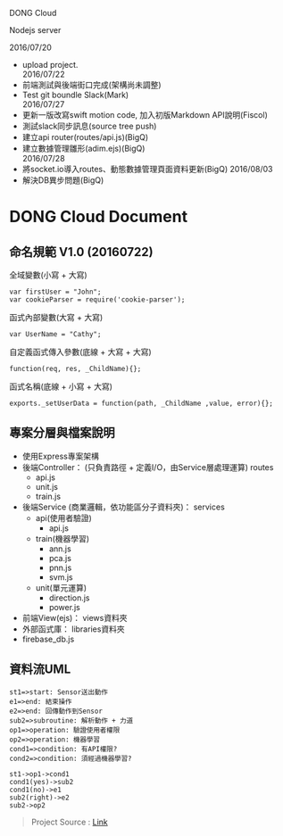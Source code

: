 
DONG Cloud 

Nodejs server

2016/07/20  
 - upload project.  
2016/07/22  
 - 前端測試與後端街口完成(架構尚未調整)  
 - Test git boundle Slack(Mark)  
2016/07/27  
 - 更新一版改寫swift motion code, 加入初版Markdown API說明(Fiscol)  
 - 測試slack同步訊息(source tree push)  
 - 建立api router(routes/api.js)(BigQ)  
 - 建立數據管理雛形(adim.ejs)(BigQ)  
2016/07/28  
 - 將socket.io導入routes、動態數據管理頁面資料更新(BigQ) 
2016/08/03
 - 解決DB異步問題(BigQ)
  
  
  

<h1>DONG Cloud Document</h1>
<h2>命名規範 V1.0 (20160722)</h2>
全域變數(小寫 + 大寫) 

    var firstUser = "John";
    var cookieParser = require('cookie-parser');

函式內部變數(大寫 + 大寫) 

    var UserName = "Cathy";

自定義函式傳入參數(底線 + 大寫 + 大寫) 

    function(req, res, _ChildName){};

函式名稱(底線 + 小寫 + 大寫) 

    exports._setUserData = function(path, _ChildName ,value, error){};



<h2>專案分層與檔案說明</h2>

 - 使用Express專案架構
 - 後端Controller：
 (只負責路徑 + 定義I/O，由Service層處理運算)
 <i class="icon-folder-open"></i>routes
	 - <i class="icon-file"></i>api.js
	 - <i class="icon-file"></i>unit.js
	 - <i class="icon-file"></i>train.js
 - 後端Service
 (商業邏輯，依功能區分子資料夾)：
 <i class="icon-folder-open"></i>services
	 - <i class="icon-folder-open"></i>api(使用者驗證)
		 - <i class="icon-file"></i>api.js
	 - <i class="icon-folder-open"></i>train(機器學習)
		 - <i class="icon-file"></i>ann.js
		 - <i class="icon-file"></i>pca.js
		 - <i class="icon-file"></i>pnn.js
		 - <i class="icon-file"></i>svm.js
	 - <i class="icon-folder-open"></i>unit(單元運算)
		 - <i class="icon-file"></i>direction.js
		 - <i class="icon-file"></i>power.js
 - 前端View(ejs)：
 <i class="icon-folder-open"></i>views資料夾
 - 外部函式庫：
 <i class="icon-folder-open"></i>libraries資料夾
  - <i class="icon-file"></i>firebase_db.js

<h2>資料流UML</h2>

```flow
st1=>start: Sensor送出動作
e1=>end: 結束操作
e2=>end: 回傳動作到Sensor
sub2=>subroutine: 解析動作 + 力道
op1=>operation: 驗證使用者權限
op2=>operation: 機器學習
cond1=>condition: 有API權限?
cond2=>condition: 須經過機器學習?

st1->op1->cond1
cond1(yes)->sub2
cond1(no)->e1
sub2(right)->e2
sub2->op2
```

> Project Source : [Link](https://bitbucket.org/pvdplus_tech/dongserverfmq)